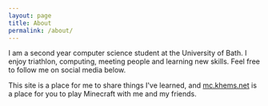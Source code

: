 ```yaml
---
layout: page
title: About
permalink: /about/
---
```


I am a second year computer science student at the University of Bath. I enjoy triathlon, computing, meeting people and learning new skills. Feel free to follow me on social media below. 

This site is a place for me to share things I've learned, and [mc.khems.net](http://mc.khems.net) is a place for you to play Minecraft with me and my friends. 